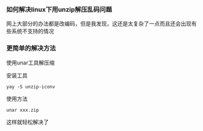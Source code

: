 ### 如何解决linux下用unzip解压乱码问题

网上大部分的办法都是改编码，但是我发现，这还是太复杂了一点而且还会出现有些系统不支持的情况

### 更简单的解决方法

使用unar工具解压缩

安装工具
```
yay -S unzip-iconv
```

使用方法
```
unar xxx.zip
```

这样就轻松解决了